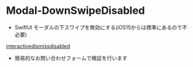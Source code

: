 # Modal-DownSwipeDisabled
- SwiftUI モーダルの下スワイプを無効にする(iOS15からは標準にあるので不必要)

[interactivedismissdisabled](https://developer.apple.com/documentation/swiftui/view/interactivedismissdisabled(_:))

- 簡易的なお問い合わせフォームで検証を行います
